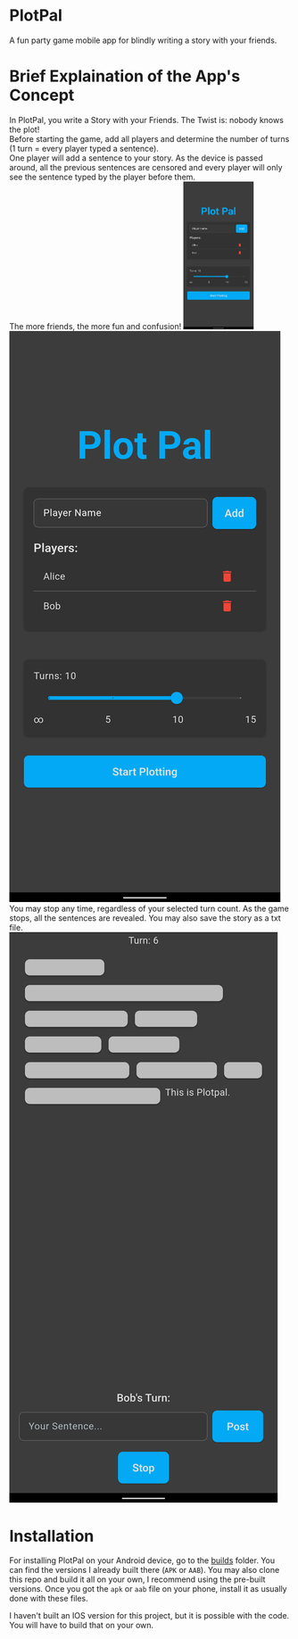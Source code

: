 # PlotPal
A fun party game mobile app for blindly writing a story with your friends.

# Brief Explaination of the App's Concept
In PlotPal, you write a Story with your Friends. The Twist is: nobody knows the plot!<br>
Before starting the game, add all players and determine the number of turns (1 turn = every player typed a sentence).<br>
One player will add a sentence to your story. As the device is passed around, all the previous sentences are censored and every player will only see the sentence typed by the player before them.<br>
The more friends, the more fun and confusion!
<img src="https://github.com/KOLLGO/PlotPal/blob/main/screenshots/homescreen.png" width="25%" height="25%">
![](https://github.com/KOLLGO/PlotPal/blob/main/screenshots/homescreen.png)
You may stop any time, regardless of your selected turn count. As the game stops, all the sentences are revealed. You may also save the story as a txt file.
![](https://github.com/KOLLGO/PlotPal/blob/main/screenshots/game.png)

# Installation
For installing PlotPal on your Android device, go to the [builds](https://github.com/KOLLGO/PlotPal/tree/main/builds) folder. You can find the versions I already built there (`APK` or `AAB`). You may also clone this repo and build it all on your own, I recommend using the pre-built versions. Once you got the `apk` or `aab` file on your phone, install it as usually done with these files.

I haven't built an IOS version for this project, but it is possible with the code. You will have to build that on your own.
